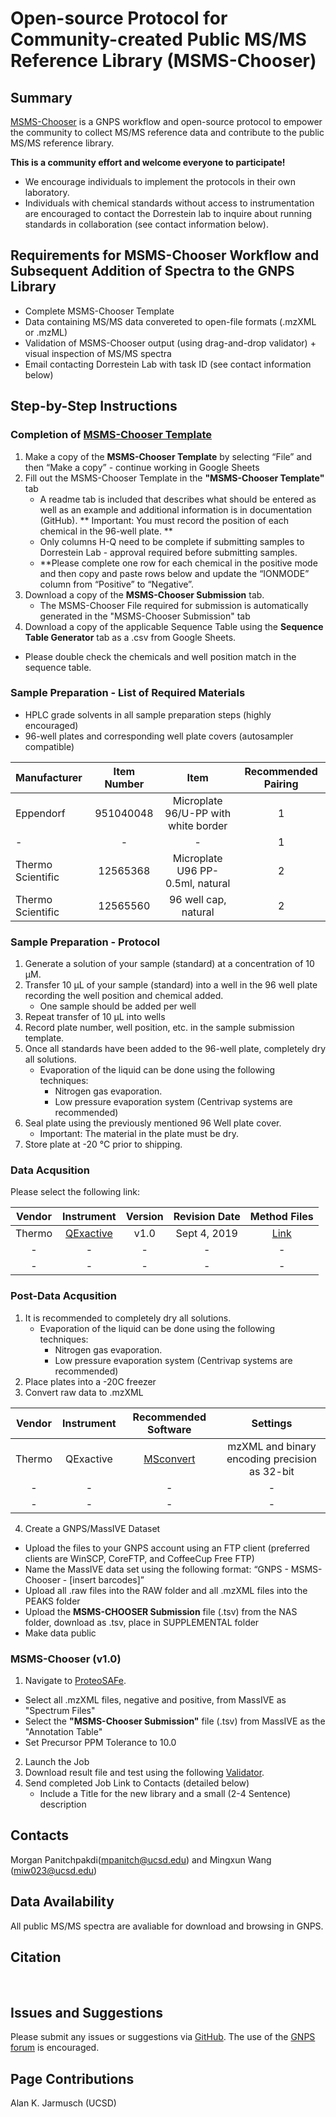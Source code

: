 # Open-source Protocol for Community-created Public MS/MS Reference Library (MSMS-Chooser)

## Summary
[MSMS-Chooser](https://proteomics2.ucsd.edu/ProteoSAFe/index.jsp?params=%7B%22workflow%22:%22MS-CHOOSER%22%7D) is a GNPS workflow and open-source protocol to empower the community to collect MS/MS reference data and contribute to the public MS/MS reference library.

**This is a community effort and welcome everyone to participate!**
  * We encourage individuals to implement the protocols in their own laboratory.
  * Individuals with chemical standards without access to instrumentation are encouraged to contact the Dorrestein lab to inquire about running standards in collaboration (see contact information below).

## Requirements for MSMS-Chooser Workflow and Subsequent Addition of Spectra to the GNPS Library
  * Complete MSMS-Chooser Template
  * Data containing MS/MS data convereted to open-file formats (.mzXML or .mzML)
  * Validation of MSMS-Chooser output (using drag-and-drop validator) + visual inspection of MS/MS spectra
  * Email contacting Dorrestein Lab with task ID (see contact information below)

## Step-by-Step Instructions

### Completion of [MSMS-Chooser Template](https://docs.google.com/spreadsheets/d/1C6bpcaC2b4KpXaimkpslH4whlqKlN4T9DB-BKNYshjQ/edit?usp=sharing)
1. Make a copy of the **MSMS-Chooser Template** by selecting “File” and then “Make a copy” - continue working in Google Sheets
2. Fill out the MSMS-Chooser Template in the **"MSMS-Chooser Template"** tab
    * A readme tab is included that describes what should be entered as well as an example and additional information is in documentation (GitHub). ** Important: You must record the position of each chemical in the 96-well plate. **
    * Only columns H-Q need to be complete if submitting samples to Dorrestein Lab - approval required before submitting samples.
    * **Please complete one row for each chemical in the positive mode and then copy and paste rows below and update the “IONMODE” column from “Positive” to “Negative”.
3. Download a copy of the **MSMS-Chooser Submission** tab.
    * The MSMS-Chooser File required for submission is automatically generated in the "MSMS-Chooser Submission" tab
4. Download a copy of the applicable Sequence Table using the **Sequence Table Generator** tab as a .csv from Google Sheets.
  * Please double check the chemicals and well position match in the sequence table.

### Sample Preparation - List of Required Materials
  * HPLC grade solvents in all sample preparation steps (highly encouraged)
  * 96-well plates and corresponding well plate covers (autosampler compatible)
 
| Manufacturer | Item Number | Item | Recommended Pairing |
|:------------- |:-------------:|:-----:|:------:|
| Eppendorf       | 951040048 | Microplate 96/U-PP with white border | 1 |
|-|-|-| 1 |
| Thermo Scientific | 12565368 | Microplate U96 PP-0.5ml, natural | 2 |
| Thermo Scientific | 12565560 | 96 well cap, natural | 2 |

### Sample Preparation - Protocol
1. Generate a solution of your sample (standard) at a concentration of 10 µM.
2. Transfer 10 µL of your sample (standard) into a well in the 96 well plate recording the well position and chemical added.
    * One sample should be added per well
3. Repeat transfer of 10 µL into wells
4. Record plate number, well position, etc. in the sample submission template.
5. Once all standards have been added to the 96-well plate, completely dry all solutions.
    * Evaporation of the liquid can be done using the following techniques:
      * Nitrogen gas evaporation.
      * Low pressure evaporation system (Centrivap systems are recommended)
6. Seal plate using the previously mentioned 96 Well plate cover. 
    * Important: The material in the plate must be dry.
7. Store plate at -20 °C prior to shipping.

### Data Acqusition 
Please select the following link:

| Vendor | Instrument | Version | Revision Date| Method Files|
|:---:|:---:|:---:|:---:|:---:|
|Thermo|[QExactive](msmschooserdataacquisitionQE.md)|v1.0|Sept 4, 2019| [Link](massive_link_here)|
|-|-|-|-|-|
|-|-|-|-|-|


### Post-Data Acqusition 
1. It is recommended to completely dry all solutions.
    * Evaporation of the liquid can be done using the following techniques:
      * Nitrogen gas evaporation.
      * Low pressure evaporation system (Centrivap systems are recommended)
2. Place plates into a -20C freezer
3. Convert raw data to .mzXML

| Vendor | Instrument | Recommended Software| Settings |
|:---:|:---:|:---:|:---:|
|Thermo|QExactive|[MSconvert](http://proteowizard.sourceforge.net/tools.shtml)| mzXML and binary encoding precision as 32-bit|
|-|-|-|-|
|-|-|-|-|

4. Create a GNPS/MassIVE Dataset
  * Upload the files to your GNPS account using an FTP client (preferred clients are WinSCP, CoreFTP, and CoffeeCup Free FTP)
  * Name the MassIVE data set using the following format: “GNPS - MSMS-Chooser - [insert barcodes]”
  * Upload all .raw files into the RAW folder and all .mzXML files into the PEAKS folder
  * Upload the **MSMS-CHOOSER Submission** file (.tsv) from the NAS folder, download as .tsv, place in SUPPLEMENTAL folder
  * Make data public

### MSMS-Chooser (v1.0)
1. Navigate to [ProteoSAFe](https://proteomics2.ucsd.edu/ProteoSAFe/index.jsp?params=%7B%22workflow%22:%22MS-CHOOSER%22%7D).
  * Select all .mzXML files, negative and positive, from MassIVE as "Spectrum Files"
  * Select the **"MSMS-Chooser Submission"** file (.tsv) from MassIVE as the "Annotation Table"
  * Set Precursor PPM Tolerance to 10.0
2. Launch the Job
3. Download result file and test using the following [Validator](http://dorresteinappshub.ucsd.edu:5020/).
4. Send completed Job Link to Contacts (detailed below)
     * Include a Title for the new library and a small (2-4 Sentence) description

## Contacts
Morgan Panitchpakdi(mpanitch@ucsd.edu) and Mingxun Wang (miw023@ucsd.edu)

## Data Availability
All public MS/MS spectra are avaliable for download and browsing in GNPS.

## Citation
<br>

## Issues and Suggestions
Please submit any issues or suggestions via [GitHub](https://github.com/CCMS-UCSD/GNPS_Workflows). The use of the [GNPS forum](https://groups.google.com/forum/#!forum/molecular_networking_bug_reports) is encouraged.

## Page Contributions
Alan K. Jarmusch (UCSD)
